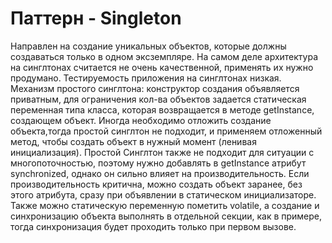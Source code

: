 Паттерн  - Singleton
====================
Направлен на создание уникальных объектов, которые должны создаваться только в одном эксземпляре.
На самом деле архитектура на синглтонах считается не очень качественной, 
применять их нужно продумано. Тестируемость приложения на синглтонах низкая.
Механизм простого синглтона: конструктор создания объявляется приватным,
для ограничения кол-ва объектов задается статическая переменная типа класса,
которая возвращается в методе getInstance, создающем объект.
Иногда необходимо отложить создание объекта,тогда простой синглтон не подходит, 
и применяем отложенный метод, чтобы создать объект в нужный момент (ленивая инициализация).
Простой Синглтон также не подходит для ситуации с многопоточностью, поэтому нужно добавлять в 
getInstance атрибут synchronized, однако он сильно влияет на производительность. Если 
производительность критична, можно создать объект заранее, без этого атрибута, сразу при объявлении
в статическом инициализаторе.
Также можно статическую переменную пометить volatile, а создание и синхронизацию объекта 
выполнять в отдельной секции, как в примере, тогда синхронизация  будет проходить только при первом вызове.
 
